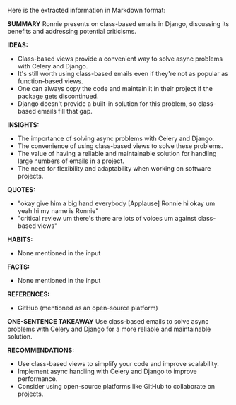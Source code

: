 Here is the extracted information in Markdown format:

**SUMMARY**
Ronnie presents on class-based emails in Django, discussing its benefits and addressing potential criticisms.

**IDEAS:**
* Class-based views provide a convenient way to solve async problems with Celery and Django.
* It's still worth using class-based emails even if they're not as popular as function-based views.
* One can always copy the code and maintain it in their project if the package gets discontinued.
* Django doesn't provide a built-in solution for this problem, so class-based emails fill that gap.

**INSIGHTS:**
* The importance of solving async problems with Celery and Django.
* The convenience of using class-based views to solve these problems.
* The value of having a reliable and maintainable solution for handling large numbers of emails in a project.
* The need for flexibility and adaptability when working on software projects.

**QUOTES:**
* "okay give him a big hand everybody [Applause] Ronnie hi okay um yeah hi my name is Ronnie"
* "critical review um there's there are lots of voices um against class-based views"

**HABITS:**
* None mentioned in the input

**FACTS:**
* None mentioned in the input

**REFERENCES:**
* GitHub (mentioned as an open-source platform)

**ONE-SENTENCE TAKEAWAY**
Use class-based emails to solve async problems with Celery and Django for a more reliable and maintainable solution.

**RECOMMENDATIONS:**
* Use class-based views to simplify your code and improve scalability.
* Implement async handling with Celery and Django to improve performance.
* Consider using open-source platforms like GitHub to collaborate on projects.

